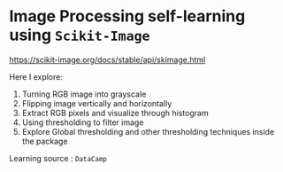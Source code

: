 # Image Processing self-learning using `Scikit-Image`
https://scikit-image.org/docs/stable/api/skimage.html

Here I explore:
1. Turning RGB image into grayscale
2. Flipping image vertically and horizontally
3. Extract RGB pixels and visualize through histogram
4. Using thresholding to filter image
5. Explore Global thresholding and other thresholding techniques inside the package


Learning source : `DataCamp`
